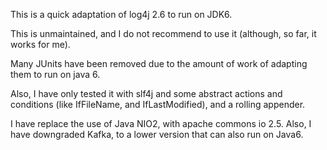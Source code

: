 This is a quick adaptation of log4j 2.6 to run on JDK6.

This is unmaintained, and I do not recommend to use it (although, so far, it works for me).

Many JUnits have been removed due to the amount of work of adapting them to run on java 6.

Also, I have only tested it with slf4j and some abstract actions and conditions (like IfFileName, and IfLastModified), and a rolling appender.

I have replace the use of Java NIO2, with apache commons io 2.5. Also, I have downgraded Kafka, to a lower version that can also run on Java6.
